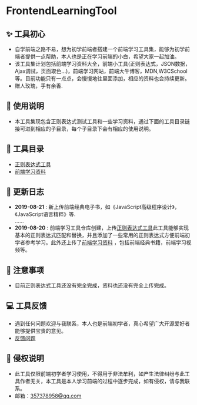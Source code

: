 # FrontendLearningTool

## ✨ 工具初心
- 自学前端之路不易，想为初学前端者搭建一个前端学习工具集，能够为初学前端者提供一点帮助，本人也是正在学习前端的小白，希望大家一起加油。
- 该工具集计划包括前端学习资料大全，前端小工具(正则表达式，JSON数据，Ajax调试，页面取色...)，前端学习网站，前端大牛博客，MDN,W3CSchool等。目前功能只有一点点，会慢慢地往里面添加，相应的资料也会持续更新。
- 赠人玫瑰，手有余香.

## 👻 使用说明
- 本工具集现包含正则表达式测试工具和一些学习资料，通过下面的工具目录链接可进到相应的子目录，每个子目录下会有相应的使用说明。

## 📖 工具目录

- [正则表达式工具](https://happycoding1024.github.io/FrontendLearningTool/src/regulationExpression.html)
- [前端学习资料](https://happycoding1024.github.io/FrontendLearningTool/help/frontendLearningMaterial.html)

## 🔔 更新日志

- **2019-08-21** : 新上传前端经典电子书，如《JavaScript高级程序设计》，《JavaScript语言精粹》等.
<br>......
- **2019-08-20** : 前端学习工具仓库创建，上传[正则表达式工具](https://happycoding1024.github.io/FrontendLearningTool/src/regulationExpression.html)此工具能够实现基本的正则表达式匹配和替换，并且添加了一些常用的正则表达式方便前端初学者参考学习。此外还上传了[前端学习资料](https://happycoding1024.github.io/FrontendLearningTool/src/frontendLearningMaterial.html) ，包括前端经典书籍，前端学习视频等。

## 🚀 注意事项
- 目前正则表达式工具还没有完全完成，资料也还没有完全上传完成。

## 💻 工具反馈
- 遇到任何问题欢迎与我联系，本人也是前端初学者，真心希望广大开源爱好者能够提供宝贵的意见。
- [反馈问题](https://github.com/happyCoding1024/FrontendLearningTool/issues)

## 📜 侵权说明 
- 此工具仅限前端初学者学习使用，不得用于非法牟利，如产生法律纠纷与此工具作者无关，本工具是本人学习前端的过程中逐步完成，如有侵权，请与我联系。
- 邮箱：357378958@qq.com
